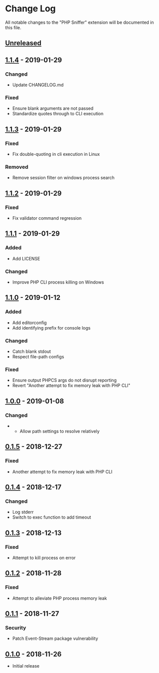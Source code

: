 # Change Log
All notable changes to the "PHP Sniffer" extension will be documented in this file.

## [Unreleased]

## [1.1.4] - 2019-01-29
### Changed
- Update CHANGELOG.md

### Fixed
- Ensure blank arguments are not passed
- Standardize quotes through to CLI execution

## [1.1.3] - 2019-01-29
### Fixed
- Fix double-quoting in cli execution in Linux

### Removed
- Remove session filter on windows process search

## [1.1.2] - 2019-01-29
### Fixed
- Fix validator command regression

## [1.1.1] - 2019-01-29
### Added
- Add LICENSE

### Changed
- Improve PHP CLI process killing on Windows

## [1.1.0] - 2019-01-12
### Added
- Add editorconfig
- Add identifying prefix for console logs

### Changed
- Catch blank stdout
- Respect file-path configs

### Fixed
- Ensure output PHPCS args do not disrupt reporting
- Revert "Another attempt to fix memory leak with PHP CLI"

## [1.0.0] - 2019-01-08
### Changed
- - Allow path settings to resolve relatively

## [0.1.5] - 2018-12-27
### Fixed
- Another attempt to fix memory leak with PHP CLI

## [0.1.4] - 2018-12-17
### Changed
- Log stderr
- Switch to exec function to add timeout

## [0.1.3] - 2018-12-13
### Fixed
- Attempt to kill process on error

## [0.1.2] - 2018-11-28
### Fixed
- Attempt to alleviate PHP process memory leak

## [0.1.1] - 2018-11-27
### Security
- Patch Event-Stream package vulnerability

## [0.1.0] - 2018-11-26
- Initial release

[Unreleased]: https://github.com/wongjn/vscode-php-sniffer/compare/v1.1.4...HEAD
[1.1.4]: https://github.com/wongjn/vscode-php-sniffer/compare/v1.1.3...v1.1.4
[1.1.3]: https://github.com/wongjn/vscode-php-sniffer/compare/v1.1.2...v1.1.3
[1.1.2]: https://github.com/wongjn/vscode-php-sniffer/compare/v1.1.1...v1.1.2
[1.1.1]: https://github.com/wongjn/vscode-php-sniffer/compare/v1.1.0...v1.1.1
[1.1.0]: https://github.com/wongjn/vscode-php-sniffer/compare/v1.0.0...v1.1.0
[1.0.0]: https://github.com/wongjn/vscode-php-sniffer/compare/v0.1.5...v1.0.0
[0.1.5]: https://github.com/wongjn/vscode-php-sniffer/compare/v0.1.4...v0.1.5
[0.1.4]: https://github.com/wongjn/vscode-php-sniffer/compare/v0.1.3...v0.1.4
[0.1.3]: https://github.com/wongjn/vscode-php-sniffer/compare/v0.1.2...v0.1.3
[0.1.2]: https://github.com/wongjn/vscode-php-sniffer/compare/v0.1.1...v0.1.2
[0.1.1]: https://github.com/wongjn/vscode-php-sniffer/compare/0.1.0...v0.1.1
[0.1.0]: https://github.com/wongjn/vscode-php-sniffer/tree/0.1.0
